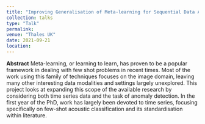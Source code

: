 ```yaml
---
title: "Improving Generalisation of Meta-learning for Sequential Data Anomaly Detection"
collection: talks
type: "Talk"
permalink: 
venue: "Thales UK"
date: 2021-09-21
location: 
---
```


**Abstract** Meta-learning, or learning to learn, has proven to be a popular framework in dealing with few shot problems in recent times. Most of the work using this family of techniques focuses on the image domain, leaving many other interesting data modalities and settings largely unexplored. This project looks at expanding this scope of the available research by considering both time series data and the task of anomaly detection. In the first year of the PhD, work has largely been devoted to time series, focusing specifically on few-shot acoustic classification and its standardisation within literature. 
